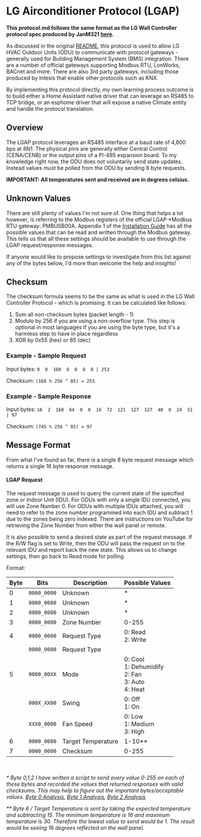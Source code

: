 # LG Airconditioner Protocol (LGAP)

**This protocol.md follows the same format as the LG Wall Controller protocol spec produced by JanM321 [here](https://github.com/JanM321/esphome-lg-controller/blob/main/protocol.md).**

As discussed in the original [README](./README.md), this protocol is used to allow LG HVAC Outdoor Units (ODU) to communicate with protocol gateways - generally used for Building Management System (BMS) integration. There are a number of official gateways supporting Modbus RTU, LonWorks, BACnet and more. There are also 3rd party gateways, including those produced by Intesis that enable other protocols such as KNX.

By implementing this protocol directly, my own learning process outcome is to build either a Home Assistant native driver that can leverage an RS485 to TCP bridge, or an esphome driver that will expose a native Climate entity and handle the protocol translation.

## Overview

The LGAP protocol leverages an RS485 interface at a baud rate of 4,800 bps at 8N1. The physical pins are generally either Central Control (CENA/CENB) or the output pins of a PI-485 expansion board. To my knowledge right now, the ODU does not voluntarily send state updates. Instead values must be polled from the ODU by sending 8 byte requests.

**IMPORTANT: All temperatures sent and received are in degrees celsius.**

## Unknown Values

There are still plenty of values I'm not sure of. One thing that helps a lot however, is referring to the Modbus registers of the official LGAP->Modbus RTU gateway: PMBUSB00A. Appendix 1 of the [Installation Guide](https://api.library.loxone.com/downloader/file/246/LG%20PMBUSB00A%20%20Installation%20guide.pdf) has all the possible values that can be read and written through the Modbus gateway. This tells us that all these settings should be available to use through the LGAP request/response messages.

If anyone would like to propose settings to investigate from this list against any of the bytes below, I'd more than welcome the help and insights!

## Checksum

The checksum formula seems to be the same as what is used in the LG Wall Controller Protocol - which is promising. It can be calculated like follows:

1. Sum all non-checksum bytes (packet length - 1)
2. Modulo by 256 if you are using a non-overflow type. This step is optional in most languages if you are using the byte type, but it's a harmless step to have in place regardless
3. XOR by 0x55 (hex) or 85 (dec)

### Example - Sample Request

Input bytes: ```0  0  160  0  0  0  8 | 253```

Checksum: ```(168 % 256 ^ 85) = 253```

### Example - Sample Response

Input bytes: ```16  2  160  64  0  0  16  72  121  127  127  40  0  24  51 | 97```

Checksum: ```(745 % 256 ^ 85) = 97```

## Message Format

From what I've found so far, there is a single 8 byte request message which returns a single 16 byte response message.

#### LGAP Request

The request message is used to query the current state of the specified zone or Indoor Unit (IDU). For ODUs with only a single IDU connected, you will use Zone Number 0. For ODUs with multiple IDUs attached, you will need to refer to the zone number programmed into each IDU and subtract 1 due to the zones being zero indexed. There are instructions on YouTube for retrieving the Zone Number from either the wall panel or remote.

It is also possible to send a desired state as part of the request message. If the R/W flag is set to Write, then the ODU will pass the request on to the relevant IDU and report back the new state. This allows us to change settings, then go back to Read mode for polling.

Format:

|Byte|Bits|Description|Possible Values|
|--|--|--|--|
|0|```0000_0000```|Unknown|*|
|1|```0000_0000```|Unknown|*|
|2|```0000_0000```|Unknown|*|
|3|```0000_0000```|Zone Number|0-255|
|4|```0000_0000```|Request Type|0: Read<br/>2: Write|
||```0000_0000```|Request Type||
|5|```0000_00XX```|Mode|0: Cool<br/>1: Dehumidify<br/>2: Fan<br/>3: Auto<br/>4: Heat|
||```000X_XX00```|Swing|0: Off<br/>1: On|
||```XXX0_0000```|Fan Speed|0: Low<br/>1: Medium<br/>3: High|
|6|```0000_0000```|Target Temperature|1-10**|
|7|```0000_0000```|Checksum|0-255|

<br/>

_* Byte 0,1,2 I have written a script to send every value 0-255 on each of these bytes and recorded the values that returned responses with valid checksums. This may help to figure out the important bytes/acceptable values. [Byte 0 Analysis](./ref/lgap-req-0.csv), [Byte 1 Analysis](./ref/lgap-req-1.csv), [Byte 2 Analysis](./ref/lgap-req-2.csv)_

_** Byte 6 / Target Temperature is sent by taking the expected temperature and subtracting 15. The minimum temperature is 16 and maximum temperature is 30. Therefore the lowest value to send would be 1. The result would be seeing 16 degrees reflected on the wall panel._
